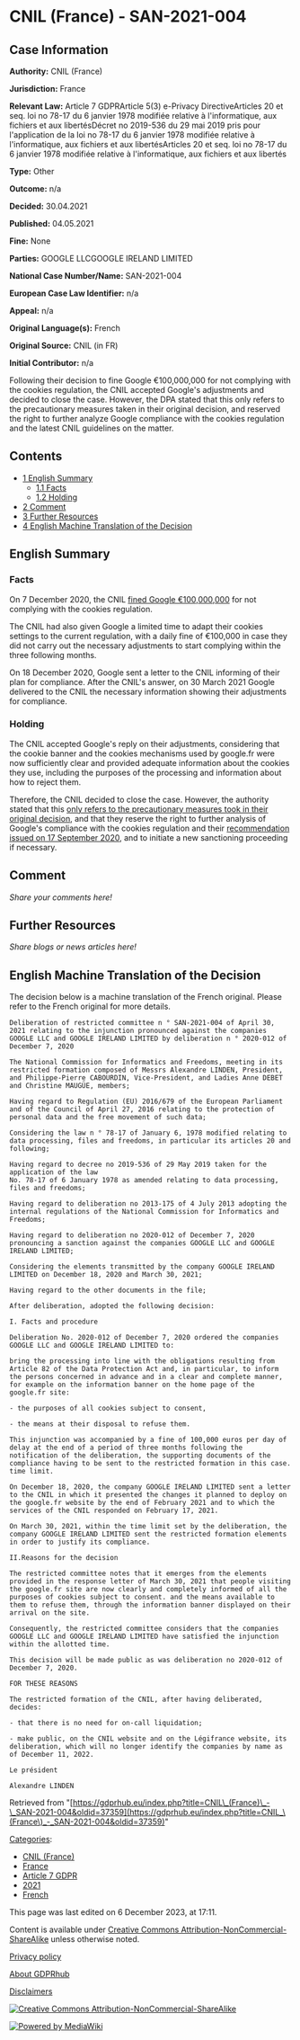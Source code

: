 # CNIL (France) - SAN-2021-004

## Case Information

**Authority:** CNIL (France)

**Jurisdiction:** France

**Relevant Law:** Article 7 GDPRArticle 5(3) e-Privacy DirectiveArticles 20 et seq. loi no 78-17 du 6 janvier 1978 modifiée relative à l'informatique, aux fichiers et aux libertésDécret no 2019-536 du 29 mai 2019 pris pour l'application de la loi no 78-17 du 6 janvier 1978 modifiée relative à l'informatique, aux fichiers et aux libertésArticles 20 et seq. loi no 78-17 du 6 janvier 1978 modifiée relative à l'informatique, aux fichiers et aux libertés

**Type:** Other

**Outcome:** n/a

**Decided:** 30.04.2021

**Published:** 04.05.2021

**Fine:** None

**Parties:** GOOGLE LLCGOOGLE IRELAND LIMITED

**National Case Number/Name:** SAN-2021-004

**European Case Law Identifier:** n/a

**Appeal:** n/a

**Original Language(s):** French

**Original Source:** CNIL (in FR)

**Initial Contributor:** n/a

Following their decision to fine Google €100,000,000 for not complying with the cookies regulation, the CNIL accepted Google's adjustments and decided to close the case. However, the DPA stated that this only refers to the precautionary measures taken in their original decision, and reserved the right to further analyze Google compliance with the cookies regulation and the latest CNIL guidelines on the matter.

## Contents

*   [1 English Summary](#English_Summary)
    *   [1.1 Facts](#Facts)
    *   [1.2 Holding](#Holding)
*   [2 Comment](#Comment)
*   [3 Further Resources](#Further_Resources)
*   [4 English Machine Translation of the Decision](#English_Machine_Translation_of_the_Decision)

## English Summary

### Facts

On 7 December 2020, the CNIL [fined Google €100,000,000](/index.php?title=CNIL_-_SAN-2020-012 "CNIL - SAN-2020-012") for not complying with the cookies regulation.

The CNIL had also given Google a limited time to adapt their cookies settings to the current regulation, with a daily fine of €100,000 in case they did not carry out the necessary adjustments to start complying within the three following months.

On 18 December 2020, Google sent a letter to the CNIL informing of their plan for compliance. After the CNIL's answer, on 30 March 2021 Google delivered to the CNIL the necessary information showing their adjustments for compliance.

### Holding

The CNIL accepted Google's reply on their adjustments, considering that the cookie banner and the cookies mechanisms used by google.fr were now sufficiently clear and provided adequate information about the cookies they use, including the purposes of the processing and information about how to reject them.

Therefore, the CNIL decided to close the case. However, the authority stated that this [only refers to the precautionary measures took in their original decision](https://www.cnil.fr/fr/cloture-injonction-prononcee-encontre-google), and that they reserve the right to further analysis of Google's compliance with the cookies regulation and their [recommendation issued on 17 September 2020](https://www.cnil.fr/sites/default/files/atoms/files/recommandation-cookies-et-autres-traceurs.pdf), and to initiate a new sanctioning proceeding if necessary.

## Comment

_Share your comments here!_

## Further Resources

_Share blogs or news articles here!_

## English Machine Translation of the Decision

The decision below is a machine translation of the French original. Please refer to the French original for more details.

```
Deliberation of restricted committee n ° SAN-2021-004 of April 30, 2021 relating to the injunction pronounced against the companies GOOGLE LLC and GOOGLE IRELAND LIMITED by deliberation n ° 2020-012 of December 7, 2020

The National Commission for Informatics and Freedoms, meeting in its restricted formation composed of Messrs Alexandre LINDEN, President, and Philippe-Pierre CABOURDIN, Vice-President, and Ladies Anne DEBET and Christine MAUGÜE, members;

Having regard to Regulation (EU) 2016/679 of the European Parliament and of the Council of April 27, 2016 relating to the protection of personal data and the free movement of such data;

Considering the law n ° 78-17 of January 6, 1978 modified relating to data processing, files and freedoms, in particular its articles 20 and following;

Having regard to decree no 2019-536 of 29 May 2019 taken for the application of the law
No. 78-17 of 6 January 1978 as amended relating to data processing, files and freedoms;

Having regard to deliberation no 2013-175 of 4 July 2013 adopting the internal regulations of the National Commission for Informatics and Freedoms;

Having regard to deliberation no 2020-012 of December 7, 2020 pronouncing a sanction against the companies GOOGLE LLC and GOOGLE IRELAND LIMITED;

Considering the elements transmitted by the company GOOGLE IRELAND LIMITED on December 18, 2020 and March 30, 2021;

Having regard to the other documents in the file;

After deliberation, adopted the following decision:

I. Facts and procedure

Deliberation No. 2020-012 of December 7, 2020 ordered the companies GOOGLE LLC and GOOGLE IRELAND LIMITED to:

bring the processing into line with the obligations resulting from Article 82 of the Data Protection Act and, in particular, to inform the persons concerned in advance and in a clear and complete manner, for example on the information banner on the home page of the google.fr site:

- the purposes of all cookies subject to consent,

- the means at their disposal to refuse them.

This injunction was accompanied by a fine of 100,000 euros per day of delay at the end of a period of three months following the notification of the deliberation, the supporting documents of the compliance having to be sent to the restricted formation in this case. time limit.

On December 18, 2020, the company GOOGLE IRELAND LIMITED sent a letter to the CNIL in which it presented the changes it planned to deploy on the google.fr website by the end of February 2021 and to which the services of the CNIL responded on February 17, 2021.

On March 30, 2021, within the time limit set by the deliberation, the company GOOGLE IRELAND LIMITED sent the restricted formation elements in order to justify its compliance.

II.Reasons for the decision

The restricted committee notes that it emerges from the elements provided in the response letter of March 30, 2021 that people visiting the google.fr site are now clearly and completely informed of all the purposes of cookies subject to consent. and the means available to them to refuse them, through the information banner displayed on their arrival on the site.

Consequently, the restricted committee considers that the companies GOOGLE LLC and GOOGLE IRELAND LIMITED have satisfied the injunction within the allotted time.

This decision will be made public as was deliberation no 2020-012 of December 7, 2020.

FOR THESE REASONS

The restricted formation of the CNIL, after having deliberated, decides:

- that there is no need for on-call liquidation;

- make public, on the CNIL website and on the Légifrance website, its deliberation, which will no longer identify the companies by name as of December 11, 2022.

Le président

Alexandre LINDEN

```

Retrieved from "[https://gdprhub.eu/index.php?title=CNIL\_(France)\_-\_SAN-2021-004&oldid=37359](https://gdprhub.eu/index.php?title=CNIL_\(France\)_-_SAN-2021-004&oldid=37359)"

[Categories](/index.php?title=Special:Categories "Special:Categories"):

*   [CNIL (France)](/index.php?title=Category:CNIL_\(France\) "Category:CNIL (France)")
*   [France](/index.php?title=Category:France "Category:France")
*   [Article 7 GDPR](/index.php?title=Category:Article_7_GDPR "Category:Article 7 GDPR")
*   [2021](/index.php?title=Category:2021 "Category:2021")
*   [French](/index.php?title=Category:French "Category:French")

This page was last edited on 6 December 2023, at 17:11.

Content is available under [Creative Commons Attribution-NonCommercial-ShareAlike](https://creativecommons.org/licenses/by-nc-sa/4.0/) unless otherwise noted.

[Privacy policy](/index.php?title=GDPRhub:Privacy_policy)

[About GDPRhub](/index.php?title=GDPRhub:About)

[Disclaimers](/index.php?title=GDPRhub:General_disclaimer)

[![Creative Commons Attribution-NonCommercial-ShareAlike](/resources/assets/licenses/cc-by-nc-sa.png)](https://creativecommons.org/licenses/by-nc-sa/4.0/)

[![Powered by MediaWiki](/resources/assets/poweredby_mediawiki_88x31.png)](https://www.mediawiki.org/)